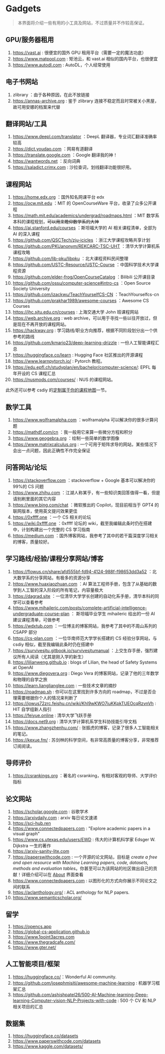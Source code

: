 # Gadgets

> 本界面将介绍一些有用的小工具及网站，不过质量并不作较高保证。

## GPU/服务器租用

1. <https://vast.ai> : 很便宜的国外 GPU 租用平台（需要一定的魔法功底）
2. <https://www.matpool.com> : 矩池云，和 vast.ai 相似的国内平台，也很便宜
3. <https://www.autodl.com> : AutoDL，个人经常使用

## 电子书网站

1. zlibrary ：由于各种原因，在此不放链接
2. <https://annas-archive.org> : 鉴于 zlibrary 连接不稳定而且时常被关小黑屋，故可用安娜的档案来代替

## 翻译网站/工具

1. <https://www.deepl.com/translator> ：DeepL 翻译器，专业词汇翻译准确率较高
2. <https://dict.youdao.com> ：网易有道翻译
3. <https://translate.google.com> ：Google 翻译我的神！
4. <https://wantwords.net> ：反向词典
5. <https://saladict.crimx.com> : 沙拉查词，划线翻译功能很好用。

## 课程网站

1. <https://home.edx.org> ：国外知名网课平台 edx
2. <https://ocw.mit.edu> ：MIT 的 OpenCourseWare 平台，收录了众多公开课程
3. <https://math.mit.edu/academics/undergrad/roadmaps.html> ：MIT 数学系本科的课程规划，<del>可以用来瞻仰数学系的大神</del>
4. <https://ai.stanford.edu/courses> ：斯坦福大学的 AI 相关课程清单，全部为 AI 的深入课程
5. <https://github.com/QSCTech/zju-icicles> ：浙江大学课程攻略共享计划
6. <https://github.com/PKUanonym/REKCARC-TSC-UHT> ：清华大学计算机系课程攻略
7. <https://github.com/lib-pku/libpku> ：北大课程资料民间整理
8. <https://github.com/USTC-Resource/USTC-Course> ：中国科学技术大学课程资源
9. <https://github.com/elder-frog/OpenCourseCatalog> ：Bilibili 公开课目录
10. <https://github.com/ossu/computer-science#intro-cs> ：Open Source Society University
11. <https://github.com/izackwu/TeachYourselfCS-CN> ：TeachYourselfcs-cn
12. <https://github.com/prakhar1989/awesome-courses> ：Awesome CS Courses
13. <https://jhc.sjtu.edu.cn/courses> : 上海交通大学 John 班课程网站
14. <https://web.archive.org> : web archive，可以用于寻找一些以往开放过，但是现在不再开放的课程网站。
15. <https://hackway.org> : 学习路线/职业方向推荐，根据不同阶段划分出一个供参考的路线
16. <https://github.com/kmario23/deep-learning-drizzle> : 一份人工智能课程汇总
17. <https://huggingface.co/learn> : Hugging Face 社区推出的开源课程
18. <https://www.learnpytorch.io/> : Pytorch 教程。
19. <https://edu.epfl.ch/studyplan/en/bachelor/computer-science/>: EPFL 每年开设的 CS 课程汇总
20. <https://nusmods.com/courses/> : NUS 的课程网站。

此外还可以参考 csdiy 的[定制属于你的课程地图](https://csdiy.wiki/CS%E5%AD%A6%E4%B9%A0%E8%A7%84%E5%88%92/)一节。

## 数学工具

1. <https://www.wolframalpha.com> ：wolframalpha 可以解决你的很多计算问题
2. <https://mathdf.com/cn> ：我一般用它来算一些微分方程和积分
3. <https://www.geogebra.org> ：绘制一些简单的数学图像
4. <https://www.matrixcalculus.org> : 一个可用于矩阵求导的网站，某些情况下会出一点问题，因此正确性不作完全保证

## 问答网站/论坛

1. <https://stackoverflow.com> ：stackoverflow + Google 基本可以解决你的 99%的 CS 问题
2. <https://www.zhihu.com> ：江湖人称某乎，有一些知识类回答值得一看，但是请别刷里面的其它内容
3. <https://www.bing.com/chat> ：微软推出的 Copilot，现目前相当于 GPT4 的联网版本，使用英文提问效果更佳
4. <https://0xffff.one> ：一个 CS 相关的论坛
5. <https://wiki.0xffff.one> ：0xffff 论坛的 wiki，截至我编辑此条时仍在搭建中，计划构建出一个完整的 CS 学习指南
6. <https://medium.com> ：国外博客网站，我参考了其中的若干篇深度学习相关的博客，质量较好。

## 学习路线/经验/课程分享网站/博客

1. <https://flowus.cn/share/afd555bf-fd94-4124-988f-f98653dd3a52> ：北大数学系的分享网站，有极多的资源分享
2. <https://www.huaxiaozhuan.com> ：AI 算法工程师手册，包含了从基础的数学到人工智的深入阶段的所有笔记，内容量极大
3. <https://dagrad.site> ：一位清华大学学长创建的自动化系手册，清华本科的同学可以查看参考
4. <https://www.mihaileric.com/posts/complete-artificial-intelligence-undergraduate-course-plan> ： 斯坦福毕业学生 mihaileric 给出的一份 AI 建议课程清单，可做参考
5. <https://wdxtub.com> ：一位博主的博客网站，我参考了其中的不周山系列的 CSAPP 部分
6. <https://cs-plan.com> ：一位华南师范大学学长搭建的 CS 经验分享网站，与 csdiy 相似，截至我编辑此条时仍在搭建中
7. <https://survivesjtu.gitbook.io/survivesjtumanual> ：上交生存手册，强烈建议所有人阅读（尤其是刚入学的新生）
8. <https://lilianweng.github.io> : blogs of Lilian, the head of Safety Systems at OpenAI
9. <https://www.diegovera.org> : Diego Vera 的博客网站，记录了他的三年数学和物理的自学之旅
10. <https://learn.lianglianglee.com> : 一些技术文章的摘抄
11. <https://roadmap.sh> : 你可以在这里找到许多方向的 roadmap，不过是否合理需要根据你个人的情况来判断了
12. <https://jowus72zrc.feishu.cn/wiki/Khl9wKWO7iuKKpkTUEOcqRzvnVh> : HIT 自学组新人指引
13. <https://feiyue.online> : 清华大学飞跃手册
14. <https://docs.net9.org> : 清华大学计算机系学生科协技能引导文档
15. <https://www.zhangzhenhu.com/> : 张振虎的博客，记录了很多人工智能相关的笔记。
16. <https://kexue.fm/> : 苏剑林的科学空间，有非常高质量的博客分享，非常推荐订阅阅读。

## 导师评价

1. <https://csrankings.org> ：著名的 csranking，有相对客观的导师、大学评价指标

## 论文网站

1. <https://scholar.google.com> : 谷歌学术
2. <https://arxivdaily.com> : arxiv 每日论文速递
3. <https://sci-hub.ren>
4. <https://www.connectedpapers.com> : "Explore academic papers in a visual graph"
5. <https://www.cs.utexas.edu/users/EWD> : 伟大的计算机科学家 Edsger W. Dijkstra 一生的著作
6. <https://arxiv-sanity-lite.com>
7. <https://paperswithcode.com> : 一个开源的论文网站，目标是 *create a free and open resource with Machine Learning papers, code, datasets, methods and evaluation tables*。你甚至可以为该网站的社区做出自己的贡献！详细介绍可以在 [About](https://paperswithcode.com/about) 界面查看
8. <https://www.connectedpapers.com> : 以图形化的方式向你展示不同论文之间的联系
9. <https://aclanthology.org/> : ACL anthology for NLP papers.
10. <https://www.semanticscholar.org/>

## 留学

1. <https://opencs.app>
2. <https://global-cs-application.github.io>
3. <https://www.1point3acres.com>
4. <https://www.thegradcafe.com/>
5. <https://www.gter.net/>

## 人工智能项目/框架

1. <https://huggingface.co/>：Wonderful AI community.
2. <https://github.com/josephmisiti/awesome-machine-learning> : 机器学习框架汇总
3. <https://github.com/ashishpatel26/500-AI-Machine-learning-Deep-learning-Computer-vision-NLP-Projects-with-code> : 500 个 CV 和 NLP 相关项目的汇总

## 数据集

1. <https://huggingface.co/datasets>
2. <https://www.paperswithcode.com/datasets>
3. <https://www.kaggle.com/datasets/>
